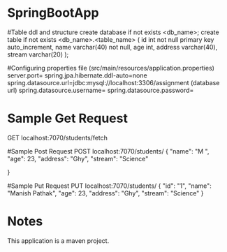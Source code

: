 # SpringBootApp

#Table ddl and structure
create database if not exists <db_name>;
create table if not exists <db_name>.<table_name> (
	id int not null primary key auto_increment,
	name varchar(40) not null,
	age int,
	address varchar(40),
	stream varchar(20)
);

#Configuring properties file (src/main/resources/application.properties)
server.port=<port>
spring.jpa.hibernate.ddl-auto=none
spring.datasource.url=jdbc:mysql://localhost:3306/assignment (database url)
spring.datasource.username=<user name>
spring.datasource.password=<password>

# Sample Get Request
GET
localhost:7070/students/fetch

#Sample Post Request
POST
localhost:7070/students/
{
        "name": "M ",
        "age": 23,
        "address": "Ghy",
        "stream": "Science"
	
}

#Sample Put Request
PUT
localhost:7070/students/
{
	    "id": "1",
        "name": "Manish Pathak",
        "age": 23,
        "address": "Ghy",
        "stream": "Science"
}

# Notes
This application is a maven project.
